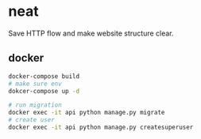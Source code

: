 # neat

Save HTTP flow and make website structure clear.

## docker

```bash
docker-compose build
# make sure env
dokcer-compose up -d

# run migration
docker exec -it api python manage.py migrate
# create user
docker exec -it api python manage.py createsuperuser
```